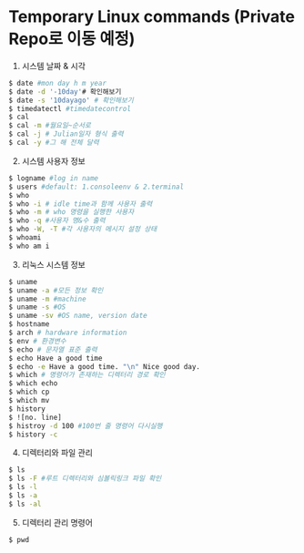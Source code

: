# Temporary Linux commands (Private Repo로 이동 예정)
1. 시스템 날짜 & 시각
```.bash
$ date #mon day h m year
$ date -d '-10day'# 확인해보기
$ date -s '10dayago' # 확인해보기
$ timedatectl #timedatecontrol
$ cal
$ cal -m #월요일~순서로
$ cal -j # Julian일자 형식 출력
$ cal -y #그 해 전체 달력
```
2. 시스템 사용자 정보
```.bash
$ logname #log in name
$ users #default: 1.consoleenv & 2.terminal
$ who
$ who -i # idle time과 함께 사용자 출력
$ who -m # who 명령을 실행한 사용자
$ who -q #사용자 명&수 출력
$ who -W, -T #각 사용자의 메시지 설정 상태
$ whoami
$ who am i
```
3. 리눅스 시스템 정보
```.bash
$ uname
$ uname -a #모든 정보 확인
$ uname -m #machine
$ uname -s #OS 
$ uname -sv #OS name, version date
$ hostname
$ arch # hardware information
$ env # 환경변수
$ echo # 문자열 표준 출력
$ echo Have a good time
$ echo -e Have a good time. "\n" Nice good day.
$ which # 명령어가 존재하는 디렉터리 경로 확인
$ which echo
$ which cp
$ which mv
$ history
$ ![no. line] 
$ histroy -d 100 #100번 줄 명령어 다시실행
$ history -c
```
4. 디렉터리와 파일 관리
```.bash
$ ls
$ ls -F #루트 디렉터리와 심볼릭링크 파일 확인
$ ls -l
$ ls -a
$ ls -al
```
5. 디렉터리 관리 명령어
```.bash
$ pwd

```
